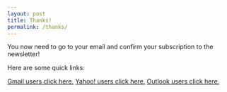 ```yaml
---
layout: post
title: Thanks!
permalink: /thanks/
---
```


You now need to go to your email and confirm your subscription to the newsletter!

Here are some quick links:

[Gmail users click here.](http://gmail.com/)
[Yahoo! users click here.](https://mail.yahoo.com/)
[Outlook users click here.](https://outlook.com/)
